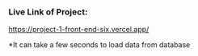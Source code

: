 ### Live Link of Project:
https://project-1-front-end-six.vercel.app/


*It can take a few seconds to load data from database
